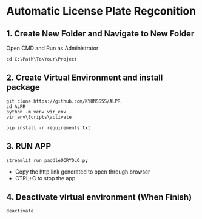 # Automatic License Plate Regconition

## 1. Create New Folder and Navigate to New Folder
Open CMD and Run as Administrator
    
    cd C:\Path\To\Your\Project
## 2. Create Virtual Environment and install package

    
    git clone https://github.com/KYUNSSSS/ALPR
    cd ALPR
    python -m venv vir_env
    vir_env\Scripts\activate
    
    pip install -r requirements.txt
    

## 3. RUN APP
    streamlit run paddleOCRYOLO.py

- Copy the http link generated to open through browser
- CTRL+C to stop the app 
## 4. Deactivate virtual environment (When Finish)
    deactivate 





